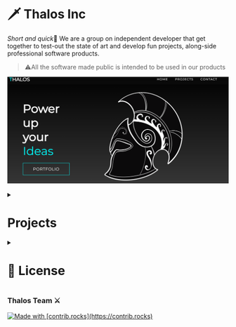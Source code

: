 # 🗡️ Thalos Inc

<object data="https://img.shields.io/badge/contact-us?style=social&logo=gmail&labelColor=red&color=grey&link=mailto%3Ainfo%40thalos.es">

*Short and quick*👋 We are a group on independent developer that get together to test-out the state of art and develop fun projects, along-side professional software products.

> ⚠️All the software made public is intended to be used in our products

!["Website"](web.png)

<details>
  <summary><h1>Projects</h1></summary>

## Vinted-rs

A complete Vinted API-Wrapper in Rust 🦀

![Crates.io Total Downloads](https://img.shields.io/crates/d/vinted-rs?logo=rust&color=orange)

</details>

<details>
  <summary><h1>📄 License</h1></summary>

Currently, all the code and docs made public are available under the MIT License. Please review the license file inside each project for more details.

We look forward to your contributions and hope you find our projects valuable.

</details>

### Thalos Team ⚔️

<a href="https://github.com/ThalosES/vinted-rs/graphs/contributors">
  <img src="https://contrib.rocks/image?repo=ThalosES/vinted-rs" alt="Made with [contrib.rocks](https://contrib.rocks)"/>
</a>

